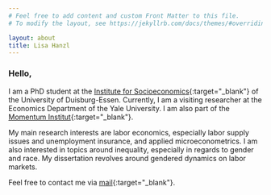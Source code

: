 ```yaml
---
# Feel free to add content and custom Front Matter to this file.
# To modify the layout, see https://jekyllrb.com/docs/themes/#overriding-theme-defaults

layout: about
title: Lisa Hanzl
---
```


### Hello,
<p> </p>

I am a PhD student at the [Institute for Socioeconomics](https://www.uni-due.de/soziooekonomie/hanzl){:target="_blank"} of the University of Duisburg-Essen. Currently, I am a visiting researcher at the Economics Department of the Yale University. I am also part of the [Momentum Institut](https://www.momentum-institut.at/author/lisa-hanzl){:target="_blank"}.

My main research interests are labor economics, especially labor supply issues and unemployment insurance, and applied microeconometrics. I am also interested in topics around inequality, especially in regards to gender and race. My dissertation revolves around gendered dynamics on labor markets.

Feel free to contact me via [mail](mailto:lisa.hanzl@uni-due.de){:target="_blank"}.
